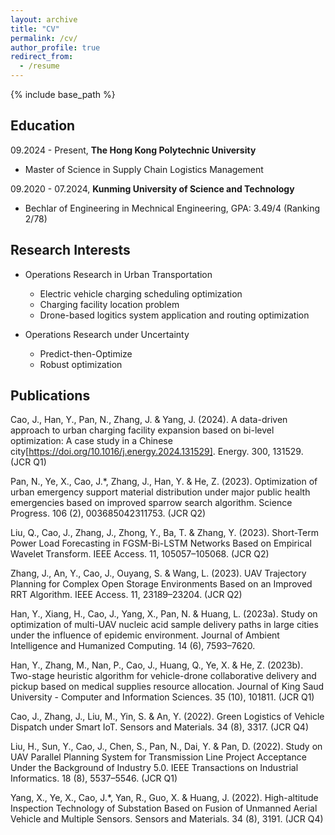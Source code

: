 ```yaml
---
layout: archive
title: "CV"
permalink: /cv/
author_profile: true
redirect_from:
  - /resume
---
```


{% include base_path %}

## Education

09.2024 - Present, **The Hong Kong Polytechnic University**
  - Master of Science in Supply Chain Logistics Management

09.2020 - 07.2024, **Kunming University of Science and Technology**
  - Bechlar of Engineering in Mechnical Engineering, GPA: 3.49/4 (Ranking 2/78)

## Research Interests

- Operations Research in Urban Transportation
  - Electric vehicle charging scheduling optimization
  - Charging facility location problem
  - Drone-based logitics system application and routing optimization

- Operations Research under Uncertainty
  - Predict-then-Optimize
  - Robust optimization

## Publications
Cao, J., Han, Y., Pan, N., Zhang, J. & Yang, J. (2024). A data-driven approach to urban charging
facility expansion based on bi-level optimization: A case study in a Chinese city[https://doi.org/10.1016/j.energy.2024.131529]. Energy.
300, 131529. (JCR Q1)

Pan, N., Ye, X., Cao, J.*, Zhang, J., Han, Y. & He, Z. (2023). Optimization of urban emergency
support material distribution under major public health emergencies based on improved
sparrow search algorithm. Science Progress. 106 (2), 003685042311753. (JCR Q2)

Liu, Q., Cao, J., Zhang, J., Zhong, Y., Ba, T. & Zhang, Y. (2023). Short-Term Power Load
Forecasting in FGSM-Bi-LSTM Networks Based on Empirical Wavelet Transform. IEEE
Access. 11, 105057–105068. (JCR Q2)

Zhang, J., An, Y., Cao, J., Ouyang, S. & Wang, L. (2023). UAV Trajectory Planning for
Complex Open Storage Environments Based on an Improved RRT Algorithm. IEEE
Access. 11, 23189–23204. (JCR Q2)

Han, Y., Xiang, H., Cao, J., Yang, X., Pan, N. & Huang, L. (2023a). Study on optimization of
multi-UAV nucleic acid sample delivery paths in large cities under the influence of
epidemic environment. Journal of Ambient Intelligence and Humanized Computing. 14
(6), 7593–7620.

Han, Y., Zhang, M., Nan, P., Cao, J., Huang, Q., Ye, X. & He, Z. (2023b). Two-stage heuristic
algorithm for vehicle-drone collaborative delivery and pickup based on medical supplies
resource allocation. Journal of King Saud University - Computer and Information Sciences.
35 (10), 101811. (JCR Q1)

Cao, J., Zhang, J., Liu, M., Yin, S. & An, Y. (2022). Green Logistics of Vehicle Dispatch under
Smart IoT. Sensors and Materials. 34 (8), 3317. (JCR Q4)

Liu, H., Sun, Y., Cao, J., Chen, S., Pan, N., Dai, Y. & Pan, D. (2022). Study on UAV Parallel
Planning System for Transmission Line Project Acceptance Under the Background of
Industry 5.0. IEEE Transactions on Industrial Informatics. 18 (8), 5537–5546. (JCR Q1)

Yang, X., Ye, X., Cao, J.*, Yan, R., Guo, X. & Huang, J. (2022). High-altitude Inspection
Technology of Substation Based on Fusion of Unmanned Aerial Vehicle and Multiple
Sensors. Sensors and Materials. 34 (8), 3191. (JCR Q4)
  
